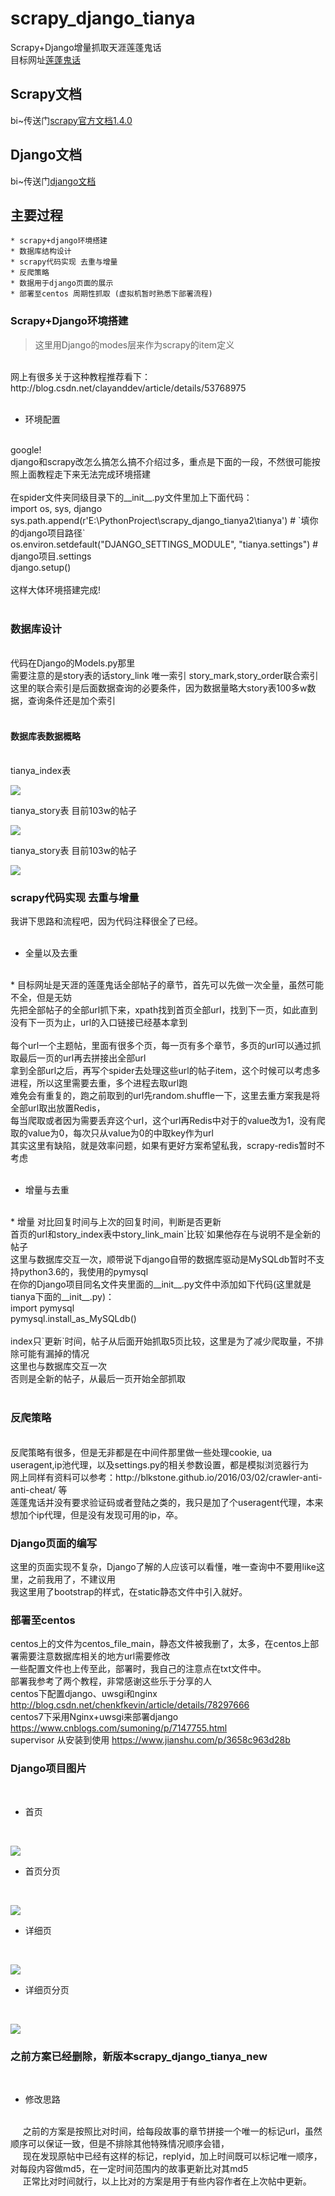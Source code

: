 # scrapy_django_tianya
Scrapy+Django增量抓取天涯莲蓬鬼话
<br>
目标网址[莲蓬鬼话](http://bbs.tianya.cn/list-16-1.shtml)
<br>
## Scrapy文档
bi~传送门[scrapy官方文档1.4.0](https://docs.scrapy.org/en/latest/)
## Django文档
bi~传送门[django文档](https://docs.djangoproject.com/en/2.0/)
## 主要过程
    * scrapy+django环境搭建
    * 数据库结构设计
    * scrapy代码实现 去重与增量
    * 反爬策略
    * 数据用于django页面的展示
    * 部署至centos 周期性抓取 (虚拟机暂时熟悉下部署流程)     
    
### Scrapy+Django环境搭建
>这里用Django的modes层来作为scrapy的item定义
<br>
   网上有很多关于这种教程推荐看下：http://blog.csdn.net/clayanddev/article/details/53768975
<br>
<br>

* 环境配置
<br>
 google!
 <br>
  django和scrapy改怎么搞怎么搞不介绍过多，重点是下面的一段，不然很可能按照上面教程走下来无法完成环境搭建
 <br>
 <br>
  在spider文件夹同级目录下的__init__.py文件里加上下面代码：
 <br>
  import os, sys, django
 <br>
  sys.path.append(r'E:\PythonProject\scrapy_django_tianya2\tianya')  # `填你的django项目路径`
 <br>
  os.environ.setdefault("DJANGO_SETTINGS_MODULE", "tianya.settings")  # django项目.settings
 <br>
 django.setup()
 <br>
 <br>
  这样大体环境搭建完成!
 <br>
 <br>
  
### 数据库设计
<br>
   代码在Django的Models.py那里
<br>
   需要注意的是story表的话story_link 唯一索引 story_mark,story_order联合索引
<br>
   这里的联合索引是后面数据查询的必要条件，因为数据量略大story表100多w数据，查询条件还是加个索引
<br>
<br>

  #### 数据库表数据概略
  <br>
  tianya_index表
  <br>
  
![](https://github.com/DANTE0206/scrapy_django_tianya/blob/master/imgs/tianya_index.jpg)
  
  tianya_story表 目前103w的帖子
  
![](https://github.com/DANTE0206/scrapy_django_tianya/blob/master/imgs/tianya_story.jpg)
   
   tianya_story表 目前103w的帖子
   
![](https://github.com/DANTE0206/scrapy_django_tianya/blob/master/imgs/tianya_index.jpg)

### scrapy代码实现 去重与增量

  我讲下思路和流程吧，因为代码注释很全了已经。
  <br>
  <br>
  * 全量以及去重
   <br>
      *   目标网址是天涯的莲蓬鬼话全部帖子的章节，首先可以先做一次全量，虽然可能不全，但是无妨
   <br>
      先把全部帖子的全部url抓下来，xpath找到首页全部url，找到下一页，如此直到没有下一页为止，url的入口链接已经基本拿到
   <br>
   <br>
      每个url一个主题帖，里面有很多个页，每一页有多个章节，多页的url可以通过抓取最后一页的url再去拼接出全部url
   <br>
      拿到全部url之后，再写个spider去处理这些url的帖子item，这个时候可以考虑多进程，所以这里需要去重，多个进程去取url跑
   <br>
      难免会有重复的，跑之前取到的url先random.shuffle一下，这里去重方案我是将全部url取出放置Redis，
   <br>
      每当爬取或者因为需要丢弃这个url，这个url再Redis中对于的value改为1，没有爬取的value为0，每次只从value为0的中取key作为url
   <br>
      其实这里有缺陷，就是效率问题，如果有更好方案希望私我，scrapy-redis暂时不考虑
  <br>
  <br>
  
  * 增量与去重
   <br>
      *   增量 对比回复时间与上次的回复时间，判断是否更新
   <br>
      首页的url和story_index表中story_link_main`比较`如果他存在与说明不是全新的帖子
   <br>
      这里与数据库交互一次，顺带说下django自带的数据库驱动是MySQLdb暂时不支持python3.6的，我使用的pymysql
   <br>
      在你的Django项目同名文件夹里面的__init__.py文件中添加如下代码(这里就是tianya下面的__init__.py)：
      <br>
      import pymysql
      <br>
      pymysql.install_as_MySQLdb()
   <br>
   <br>
      index只`更新`时间，帖子从后面开始抓取5页比较，这里是为了减少爬取量，不排除可能有漏掉的情况
   <br>
      这里也与数据库交互一次
   <br>
      否则是全新的帖子，从最后一页开始全部抓取
  <br>
  <br>
    
### 反爬策略
   <br>
      反爬策略有很多，但是无非都是在中间件那里做一些处理cookie, ua useragent,ip池代理，以及settings.py的相关参数设置，都是模拟浏览器行为
    <br>
    网上同样有资料可以参考：http://blkstone.github.io/2016/03/02/crawler-anti-anti-cheat/ 等
    <br>
    莲蓬鬼话并没有要求验证码或者登陆之类的，我只是加了个useragent代理，本来想加个ip代理，但是没有发现可用的ip，卒。
    <br>
    
### Django页面的编写
  这里的页面实现不复杂，Django了解的人应该可以看懂，唯一查询中不要用like这里，之前我用了，不建议用
  <br>
  我这里用了bootstrap的样式，在static静态文件中引入就好。
  <br>

### 部署至centos
  centos上的文件为centos_file_main，静态文件被我删了，太多，在centos上部署需要注意数据库相关的地方url需要修改
  <br>
  一些配置文件也上传至此，部署时，我自己的注意点在txt文件中。
  <br>
  部署我参考了两个教程，非常感谢这些乐于分享的人
  <br>
  centos下配置django、uwsgi和nginx http://blog.csdn.net/chenkfkevin/article/details/78297666
  <br>
  centos7下采用Nginx+uwsgi来部署django https://www.cnblogs.com/sumoning/p/7147755.html
  <br>
  supervisor 从安装到使用 https://www.jianshu.com/p/3658c963d28b
 
### Django项目图片
<br>

* 首页
 <br>
 
 ![](https://github.com/DANTE0206/scrapy_django_tianya/blob/master/imgs/index.jpg)
 <br>
 
 * 首页分页
 <br>
 
 ![](https://github.com/DANTE0206/scrapy_django_tianya/blob/master/imgs/index_pages.jpg)
 * 详细页
 <br>
 
 ![](https://github.com/DANTE0206/scrapy_django_tianya/blob/master/imgs/detail.jpg)
 * 详细页分页
 <br>
 
 ![](https://github.com/DANTE0206/scrapy_django_tianya/blob/master/imgs/detail_pages.jpg)
 
 
 ### 之前方案已经删除，新版本scrapy_django_tianya_new
 <br>
 
* 修改思路

     <br>
      之前的方案是按照比对时间，给每段故事的章节拼接一个唯一的标记url，虽然顺序可以保证一致，但是不排除其他特殊情况顺序会错，
     <br>
      现在发现原帖中已经有这样的标记，replyid，加上时间既可以标记唯一顺序，对每段内容做md5，在一定时间范围内的故事更新比对其md5
     <br>
      正常比对时间就行，以上比对的方案是用于有些内容作者在上次帖中更新。
 
